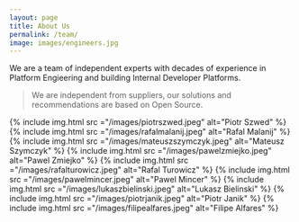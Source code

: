 ```yaml
---
layout: page
title: About Us
permalink: /team/
image: images/engineers.jpg
---
```


We are a team of independent experts with decades of experience in Platform Engieering and building Internal Developer Platforms.

> We are independent from suppliers, our solutions and recommendations are based on Open Source.

<div class="gallery-box">
  <div class="gallery gallery-columns-3">
    {% include img.html src ="/images/piotrszwed.jpeg" alt="Piotr Szwed" %}
    {% include img.html src ="/images/rafalmalanij.jpeg" alt="Rafal Malanij" %}
    {% include img.html src ="/images/mateuszszymczyk.jpeg" alt="Mateusz Szymczyk" %}
    {% include img.html src ="/images/pawelzmiejko.jpeg" alt="Pawel Zmiejko" %}
    {% include img.html src ="/images/rafalturowicz.jpeg" alt="Rafal Turowicz" %}
    {% include img.html src ="/images/pawelmincer.jpeg" alt="Pawel Mincer" %}
    {% include img.html src ="/images/lukaszbielinski.jpeg" alt="Lukasz Bielinski" %}
    {% include img.html src ="/images/piotrjanik.jpeg" alt="Piotr Janik" %}
    {% include img.html src ="/images/filipealfares.jpeg" alt="Filipe Alfares" %}
  </div>
</div>

